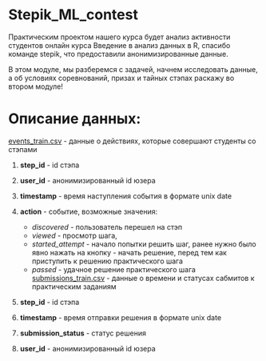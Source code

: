 # Stepik_ML_contest 

Практическим проектом нашего курса будет анализ активности студентов онлайн курса Введение в анализ данных в R, спасибо команде stepik, что предоставили анонимизированные данные.

В этом модуле, мы разберемся с задачей, начнем исследовать данные, а об условиях соревнований, призах и тайных стэпах раскажу во втором модуле!

# Описание данных:

[events_train.csv](https://stepik.org/media/attachments/course/4852/event_data_train.zip) - данные о действиях, которые совершают студенты со стэпами

1. **step_id** - id стэпа  
2. **user_id** - анонимизированный id юзера  
3. **timestamp** - время наступления события в формате unix date  
4. **action** - событие, возможные значения:  
    + *discovered* - пользователь перешел на стэп
    + *viewed* - просмотр шага,
    + *started_attempt* - начало попытки решить шаг, ранее нужно было явно нажать на кнопку - начать решение, перед тем как приступить к решению практического шага
    + *passed* - удачное решение практического шага
[submissions_train.csv](https://stepik.org/media/attachments/course/4852/submissions_data_train.zip) - данные о времени и статусах сабмитов к практическим заданиям

1. **step_id** - id стэпа  
2. **timestamp** - время отправки решения в формате unix date  
3. **submission_status** - статус решения  
4. **user_id** - анонимизированный id юзера  
